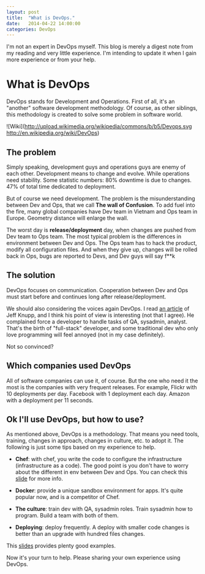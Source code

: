 ```yaml
---
layout: post
title:  "What is DevOps."
date:   2014-04-22 14:00:00
categories: DevOps
---
```

I'm not an expert in DevOps myself. This blog is merely a digest note from my reading and very little experience. I'm intending to update it when I gain more experience or from your help. 

# What is DevOps

DevOps stands for Development and Operations. First of all, it's an "another" software development methodology. Of course, as other siblings, this methodology is created to solve some problem in software world. 

![Wiki](http://upload.wikimedia.org/wikipedia/commons/b/b5/Devops.svg http://en.wikipedia.org/wiki/DevOps)

## The problem

Simply speaking, development guys and operations guys are enemy of each other. Development means to change and evolve. While operations need stability. Some statistic numbers: 80% downtime is due to changes. 47% of total time dedicated to deployment.

But of course we need development. The problem is the misunderstanding between Dev and Ops, that we call **The wall of Confusion**. To add fuel into the fire, many global companies have Dev team in Vietnam and Ops team in Europe. Geometry distance will enlarge the wall. 

The worst day is **release/deployment** day, when changes are pushed from Dev team to Ops team. The most typical problem is the differences in environment between Dev and Ops. The Ops team has to hack the product, modify all configuration files. And when they give up, changes will be rolled back in Ops, bugs are reported to Devs, and Dev guys will say f\*\*k  

## The solution

DevOps focuses on communication. Cooperation between Dev and Ops must start before and continues long after release/deployment. 

We should also considering the voices again DevOps. I read [an article](http://jeffknupp.com/blog/2014/04/15/how-devops-is-killing-the-developer/) of Jeff Knupp, and I think his point of view is interesting (not that I agree). He complained force a developer to handle tasks of QA, sysadmin, analyst. That's the birth of "full-stack" developer, and some traditional dev who only love programming will feel annoyed (not in my case definitely). 

Not so convinced?

## Which companies used DevOps

All of software companies can use it, of course. 
But the one who need it the most is the companies with very frequent releases. For example, Flickr with 10 deployments per day. Facebook with 1 deployment each day. Amazon with a deployment per 11 seconds.   

## Ok I'll use DevOps, but how to use?

As mentioned above, DevOps is a methodology. That means you need tools, training, changes in approach, changes in culture, etc. to adopt it. The following is just some tips based on my experience to help. 

* **Chef**: with chef, you write the code to configure the infrastructure (infrastructure as a code). The good point is you don't have to worry about the different in env between Dev and Ops. You can check this [slide](http://www.slideshare.net/JulianDunn/chef-introduction-princeton-meetup) for more info.

* **Docker**: provide a unique sandbox environment for apps. It's quite popular now, and is a competitor of Chef.

* **The culture**: train dev with QA, sysadmin roles. Train sysadmin how to program. Build a team with both of them.  

* **Deploying**: deploy frequently. A deploy with smaller code changes is better than an upgrade with hundred files changes. 

This [slides](http://www.slideshare.net/OCTOTechnology/introduction-to-devops-28779951) provides plenty good examples. 

Now it's your turn to help. Please sharing your own experience using DevOps. 
